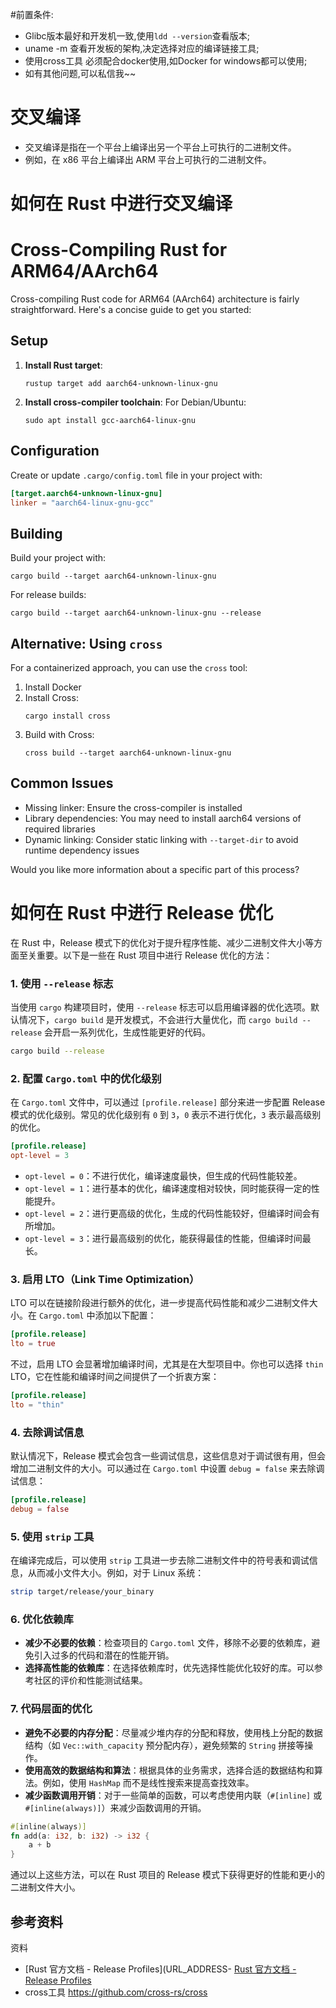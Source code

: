 #前置条件:
- Glibc版本最好和开发机一致,使用`ldd --version`查看版本;
- uname -m 查看开发板的架构,决定选择对应的编译链接工具;
- 使用cross工具 必须配合docker使用,如Docker for windows都可以使用;
- 如有其他问题,可以私信我~~


# 交叉编译
- 交叉编译是指在一个平台上编译出另一个平台上可执行的二进制文件。
- 例如，在 x86 平台上编译出 ARM 平台上可执行的二进制文件。

# 如何在 Rust 中进行交叉编译

# Cross-Compiling Rust for ARM64/AArch64

Cross-compiling Rust code for ARM64 (AArch64) architecture is fairly straightforward. Here's a concise guide to get you started:

## Setup

1. **Install Rust target**:
   ```
   rustup target add aarch64-unknown-linux-gnu
   ```

2. **Install cross-compiler toolchain**:
   For Debian/Ubuntu:
   ```
   sudo apt install gcc-aarch64-linux-gnu
   ```

## Configuration

Create or update `.cargo/config.toml` file in your project with:

```toml
[target.aarch64-unknown-linux-gnu]
linker = "aarch64-linux-gnu-gcc"
```

## Building

Build your project with:
```
cargo build --target aarch64-unknown-linux-gnu
```

For release builds:
```
cargo build --target aarch64-unknown-linux-gnu --release
```

## Alternative: Using `cross`

For a containerized approach, you can use the `cross` tool:

1. Install Docker
2. Install Cross:
   ```
   cargo install cross
   ```
3. Build with Cross:
   ```
   cross build --target aarch64-unknown-linux-gnu
   ```

## Common Issues

- Missing linker: Ensure the cross-compiler is installed
- Library dependencies: You may need to install aarch64 versions of required libraries
- Dynamic linking: Consider static linking with `--target-dir` to avoid runtime dependency issues

Would you like more information about a specific part of this process?





# 如何在 Rust 中进行 Release 优化


在 Rust 中，Release 模式下的优化对于提升程序性能、减少二进制文件大小等方面至关重要。以下是一些在 Rust 项目中进行 Release 优化的方法：

### 1. 使用 `--release` 标志
当使用 `cargo` 构建项目时，使用 `--release` 标志可以启用编译器的优化选项。默认情况下，`cargo build` 是开发模式，不会进行大量优化，而 `cargo build --release` 会开启一系列优化，生成性能更好的代码。
```bash
cargo build --release
```

### 2. 配置 `Cargo.toml` 中的优化级别
在 `Cargo.toml` 文件中，可以通过 `[profile.release]` 部分来进一步配置 Release 模式的优化级别。常见的优化级别有 `0` 到 `3`，`0` 表示不进行优化，`3` 表示最高级别的优化。
```toml
[profile.release]
opt-level = 3
```
- `opt-level = 0`：不进行优化，编译速度最快，但生成的代码性能较差。
- `opt-level = 1`：进行基本的优化，编译速度相对较快，同时能获得一定的性能提升。
- `opt-level = 2`：进行更高级的优化，生成的代码性能较好，但编译时间会有所增加。
- `opt-level = 3`：进行最高级别的优化，能获得最佳的性能，但编译时间最长。

### 3. 启用 LTO（Link Time Optimization）
LTO 可以在链接阶段进行额外的优化，进一步提高代码性能和减少二进制文件大小。在 `Cargo.toml` 中添加以下配置：
```toml
[profile.release]
lto = true
```
不过，启用 LTO 会显著增加编译时间，尤其是在大型项目中。你也可以选择 `thin` LTO，它在性能和编译时间之间提供了一个折衷方案：
```toml
[profile.release]
lto = "thin"
```

### 4. 去除调试信息
默认情况下，Release 模式会包含一些调试信息，这些信息对于调试很有用，但会增加二进制文件的大小。可以通过在 `Cargo.toml` 中设置 `debug = false` 来去除调试信息：
```toml
[profile.release]
debug = false
```

### 5. 使用 `strip` 工具
在编译完成后，可以使用 `strip` 工具进一步去除二进制文件中的符号表和调试信息，从而减小文件大小。例如，对于 Linux 系统：
```bash
strip target/release/your_binary
```

### 6. 优化依赖库
- **减少不必要的依赖**：检查项目的 `Cargo.toml` 文件，移除不必要的依赖库，避免引入过多的代码和潜在的性能开销。
- **选择高性能的依赖库**：在选择依赖库时，优先选择性能优化较好的库。可以参考社区的评价和性能测试结果。

### 7. 代码层面的优化
- **避免不必要的内存分配**：尽量减少堆内存的分配和释放，使用栈上分配的数据结构（如 `Vec::with_capacity` 预分配内存），避免频繁的 `String` 拼接等操作。
- **使用高效的数据结构和算法**：根据具体的业务需求，选择合适的数据结构和算法。例如，使用 `HashMap` 而不是线性搜索来提高查找效率。
- **减少函数调用开销**：对于一些简单的函数，可以考虑使用内联（`#[inline]` 或 `#[inline(always)]`）来减少函数调用的开销。
```rust
#[inline(always)]
fn add(a: i32, b: i32) -> i32 {
    a + b
}
```

通过以上这些方法，可以在 Rust 项目的 Release 模式下获得更好的性能和更小的二进制文件大小。

## 参考资料
资料
- [Rust 官方文档 - Release Profiles](URL_ADDRESS- [Rust 官方文档 - Release Profiles](https://doc.rust-lang.org/cargo/reference/profiles.html)
- cross工具 https://github.com/cross-rs/cross